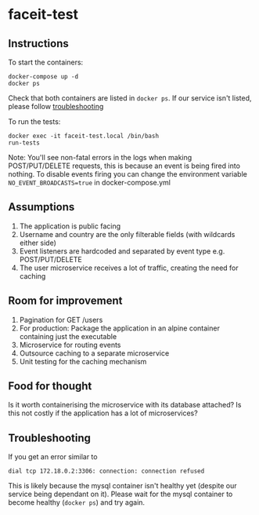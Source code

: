 # faceit-test

## Instructions
To start the containers:
```
docker-compose up -d
docker ps
```
Check that both containers are listed in `docker ps`. If our service isn't listed, please follow [troubleshooting](#troubleshooting)

To run the tests:
```
docker exec -it faceit-test.local /bin/bash
run-tests
```

Note: You'll see non-fatal errors in the logs when making POST/PUT/DELETE requests, this is because an event is being fired into nothing.
To disable events firing you can change the environment variable `NO_EVENT_BROADCASTS=true` in docker-compose.yml

## Assumptions
1. The application is public facing
2. Username and country are the only filterable fields (with wildcards either side)
3. Event listeners are hardcoded and separated by event type e.g. POST/PUT/DELETE
4. The user microservice receives a lot of traffic, creating the need for caching

## Room for improvement
1. Pagination for GET /users
2. For production: Package the application in an alpine container containing just the executable
3. Microservice for routing events
4. Outsource caching to a separate microservice
5. Unit testing for the caching mechanism

## Food for thought
Is it worth containerising the microservice with its database attached? Is this not costly if the application has a lot of microservices?

## Troubleshooting
If you get an error similar to
```
dial tcp 172.18.0.2:3306: connection: connection refused
```
This is likely because the mysql container isn't healthy yet (despite our service being dependant on it). Please wait for the mysql container to become healthy (`docker ps`) and try again.
